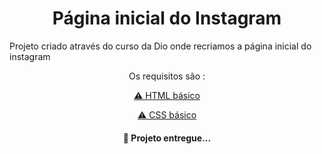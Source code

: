 <h1 align="center">Página inicial do Instagram</h1>
Projeto criado através do curso da Dio onde recriamos a página inicial do instagram
<p align="center">Os requisitos são :</p>
<p align="center"><a href="#tecnologias">⚠ HTML básico </a></p>
<p align="center"><a href="#tecnologias">⚠ CSS básico</a></p>


<h4 align="center"> 
	 🚀 Projeto entregue...  
</h4>
